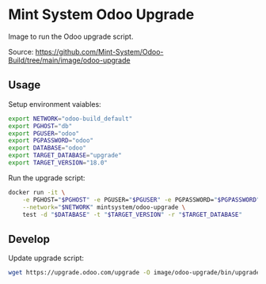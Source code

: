 Mint System Odoo Upgrade
===

Image to run the Odoo upgrade script.

Source: <https://github.com/Mint-System/Odoo-Build/tree/main/image/odoo-upgrade>

## Usage

Setup environment vaiables:

```bash
export NETWORK="odoo-build_default"
export PGHOST="db"
export PGUSER="odoo"
export PGPASSWORD="odoo"
export DATABASE="odoo"
export TARGET_DATABASE="upgrade"
export TARGET_VERSION="18.0"
```

Run the upgrade script:

```bash
docker run -it \
    -e PGHOST="$PGHOST" -e PGUSER="$PGUSER" -e PGPASSWORD="$PGPASSWORD" \
    --network="$NETWORK" mintsystem/odoo-upgrade \
    test -d "$DATABASE" -t "$TARGET_VERSION" -r "$TARGET_DATABASE"
```

## Develop

Update upgrade script:

```bash
wget https://upgrade.odoo.com/upgrade -O image/odoo-upgrade/bin/upgrade
```